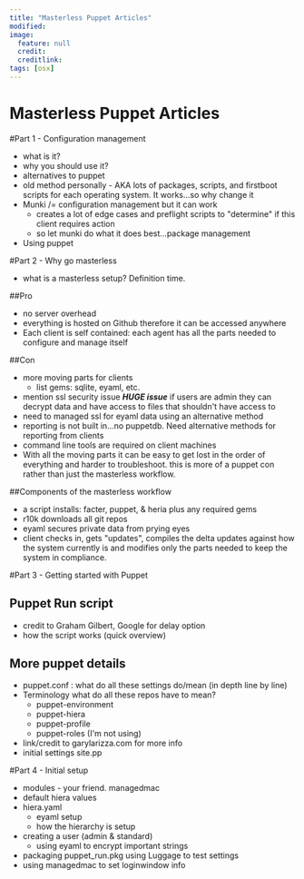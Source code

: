 ```yaml
---
title: "Masterless Puppet Articles"
modified:
image:
  feature: null
  credit:
  creditlink:
tags: [osx]	
---
```


Masterless Puppet Articles
===

#Part 1 - Configuration management
- what is it?
- why you should use it?
- alternatives to puppet
- old method personally - AKA lots of packages, scripts, and firstboot scripts for each operating system. It works...so why change it
- Munki /= configuration management but it can work
	* creates a lot of edge cases and preflight scripts to "determine" if this client requires action 
	* so let munki do what it does best...package management 
- Using puppet 


#Part 2 - Why go masterless
* what is a masterless setup? Definition time.

##Pro
- no server overhead
- everything is hosted on Github therefore it can be accessed anywhere
- Each client is self contained: each agent has all the parts needed to configure and manage itself

##Con
- more moving parts for clients
	* list gems: sqlite, eyaml, etc.
- mention ssl security issue ***HUGE issue*** if users are admin they can decrypt data and have access to files that shouldn't have access to
- need to managed ssl for eyaml data using an alternative method
- reporting is not built in...no puppetdb. Need alternative methods for reporting from clients
- command line tools are required on client machines
- With all the moving parts it can be easy to get lost in the order of everything and harder to troubleshoot. this is more of a puppet con rather than just the masterless workflow.

##Components of the masterless workflow
- a script installs: facter, puppet, & heria plus any required gems
- r10k downloads all git repos
- eyaml secures private data from prying eyes
- client checks in, gets "updates", compiles the delta updates against how the system currently is and modifies only the parts needed to keep the system in compliance.

#Part 3 - Getting started with Puppet
## Puppet Run script
- credit to Graham Gilbert, Google for delay option
- how the script works (quick overview)

## More puppet details
- puppet.conf : what do all these settings do/mean (in depth line by line)
- Terminology what do all these repos have to mean?
	* puppet-environment
	* puppet-hiera
	* puppet-profile
	* puppet-roles (I'm not using)
- link/credit to garylarizza.com for more info
- initial settings site.pp

#Part 4 - Initial setup
- modules - your friend. managedmac
- default hiera values
- hiera.yaml 
	* eyaml setup
	* how the hierarchy is setup
- creating a user (admin & standard)
	* using eyaml to encrypt important strings
- packaging puppet_run.pkg using Luggage to test settings
- using managedmac to set loginwindow info
